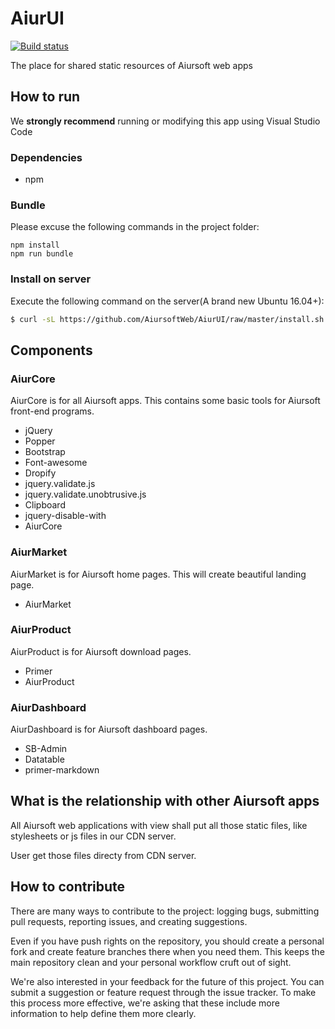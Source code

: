 # AiurUI

[![Build status](https://aiursoft.visualstudio.com/Star/_apis/build/status/AiurUI%20Build)](https://aiursoft.visualstudio.com/Star/_build/latest?definitionId=2)

The place for shared static resources of Aiursoft web apps

## How to run

We **strongly recommend** running or modifying this app using Visual Studio Code

### Dependencies

* npm

### Bundle

Please excuse the following commands in the project folder:

    npm install
    npm run bundle

### Install on server

Execute the following command on the server(A brand new Ubuntu 16.04+):

```bash
$ curl -sL https://github.com/AiursoftWeb/AiurUI/raw/master/install.sh | sudo bash -s ui.example.com
```

## Components

### AiurCore

AiurCore is for all Aiursoft apps. This contains some basic tools for Aiursoft front-end programs.

* jQuery
* Popper
* Bootstrap
* Font-awesome
* Dropify
* jquery.validate.js
* jquery.validate.unobtrusive.js
* Clipboard
* jquery-disable-with
* AiurCore

### AiurMarket

AiurMarket is for Aiursoft home pages. This will create beautiful landing page.

* AiurMarket

### AiurProduct

AiurProduct is for Aiursoft download pages.

* Primer
* AiurProduct

### AiurDashboard

AiurDashboard is for Aiursoft dashboard pages.

* SB-Admin
* Datatable
* primer-markdown

## What is the relationship with other Aiursoft apps

All Aiursoft web applications with view shall put all those static files, like stylesheets or js files in our CDN server.

User get those files directy from CDN server.

## How to contribute

There are many ways to contribute to the project: logging bugs, submitting pull requests, reporting issues, and creating suggestions.

Even if you have push rights on the repository, you should create a personal fork and create feature branches there when you need them. This keeps the main repository clean and your personal workflow cruft out of sight.

We're also interested in your feedback for the future of this project. You can submit a suggestion or feature request through the issue tracker. To make this process more effective, we're asking that these include more information to help define them more clearly.
